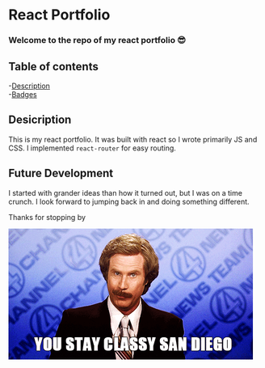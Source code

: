 # React Portfolio

### Welcome to the repo of my react portfolio 😎

## Table of contents <br />
 -[Description](#Description) <br />
 -[Badges](#Badges) <br />

## Desicription 

This is my react portfolio. It was built with react so I wrote primarily JS and CSS. I implemented `react-router` for easy routing. 

## Future Development
I started with grander ideas than how it turned out, but I was on a time crunch. I look forward to jumping back in and doing something different.


Thanks for stopping by 

 ![Stay Clasy](./src/assets/Stay_Classy.gif)
